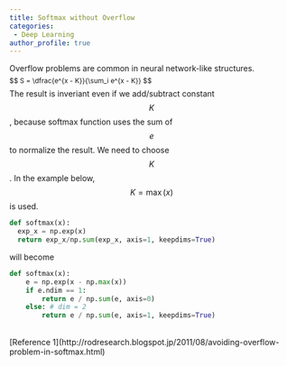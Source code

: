 ```yaml
---
title: Softmax without Overflow 
categories:
 - Deep Learning
author_profile: true
---
```

Overflow problems are common in neural network-like structures.

<span style="font-size:0.85em; line-height:0%">
$$
S = \dfrac{e^{x - K}}{\sum_i e^{x - K}} 
$$
</span>

The result is inveriant even if we add/subtract constant $$K$$, because softmax function uses the sum of $$e$$ to normalize the result. We need to choose $$K$$. In the example below, $$K = \max (x)$$ is used.

```python
def softmax(x):
  exp_x = np.exp(x)
  return exp_x/np.sum(exp_x, axis=1, keepdims=True)
```
will become
```python
def softmax(x):
    e = np.exp(x - np.max(x))
    if e.ndim == 1:
        return e / np.sum(e, axis=0)
    else: # dim = 2
        return e / np.sum(e, axis=1, keepdims=True)
```

<br>
[Reference 1](http://rodresearch.blogspot.jp/2011/08/avoiding-overflow-problem-in-softmax.html)
